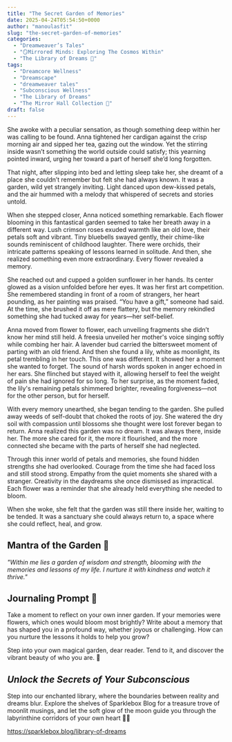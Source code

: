```yaml
---
title: "The Secret Garden of Memories"
date: 2025-04-24T05:54:50+0000
author: "manoulasfit"
slug: "the-secret-garden-of-memories"
categories:
  - "Dreamweaver’s Tales"
  - "🪞Mirrored Minds: Exploring The Cosmos Within"
  - "The Library of Dreams 📜"
tags:
  - "Dreamcore Wellness"
  - "Dreamscape"
  - "dreamweaver tales"
  - "Subconscious Wellness"
  - "The Library of Dreams"
  - "The Mirror Hall Collection 🌹"
draft: false
---
```

She awoke with a peculiar sensation, as though something deep within her was calling to be found. Anna tightened her cardigan against the crisp morning air and sipped her tea, gazing out the window. Yet the stirring inside wasn’t something the world outside could satisfy; this yearning pointed inward, urging her toward a part of herself she’d long forgotten.

That night, after slipping into bed and letting sleep take her, she dreamt of a place she couldn’t remember but felt she had always known. It was a garden, wild yet strangely inviting. Light danced upon dew-kissed petals, and the air hummed with a melody that whispered of secrets and stories untold.

When she stepped closer, Anna noticed something remarkable. Each flower blooming in this fantastical garden seemed to take her breath away in a different way. Lush crimson roses exuded warmth like an old love, their petals soft and vibrant. Tiny bluebells swayed gently, their chime-like sounds reminiscent of childhood laughter. There were orchids, their intricate patterns speaking of lessons learned in solitude. And then, she realized something even more extraordinary. Every flower revealed a memory.

She reached out and cupped a golden sunflower in her hands. Its center glowed as a vision unfolded before her eyes. It was her first art competition. She remembered standing in front of a room of strangers, her heart pounding, as her painting was praised. “You have a gift,” someone had said. At the time, she brushed it off as mere flattery, but the memory rekindled something she had tucked away for years—her self-belief.

Anna moved from flower to flower, each unveiling fragments she didn’t know her mind still held. A freesia unveiled her mother's voice singing softly while combing her hair. A lavender bud carried the bittersweet moment of parting with an old friend. And then she found a lily, white as moonlight, its petal trembling in her touch. This one was different. It showed her a moment she wanted to forget. The sound of harsh words spoken in anger echoed in her ears. She flinched but stayed with it, allowing herself to feel the weight of pain she had ignored for so long. To her surprise, as the moment faded, the lily's remaining petals shimmered brighter, revealing forgiveness—not for the other person, but for herself.

With every memory unearthed, she began tending to the garden. She pulled away weeds of self-doubt that choked the roots of joy. She watered the dry soil with compassion until blossoms she thought were lost forever began to return. Anna realized this garden was no dream. It was always there, inside her. The more she cared for it, the more it flourished, and the more connected she became with the parts of herself she had neglected.

Through this inner world of petals and memories, she found hidden strengths she had overlooked. Courage from the time she had faced loss and still stood strong. Empathy from the quiet moments she shared with a stranger. Creativity in the daydreams she once dismissed as impractical. Each flower was a reminder that she already held everything she needed to bloom.

When she woke, she felt that the garden was still there inside her, waiting to be tended. It was a sanctuary she could always return to, a space where she could reflect, heal, and grow.

## Mantra of the Garden 🌸

*"Within me lies a garden of wisdom and strength, blooming with the memories and lessons of my life. I nurture it with kindness and watch it thrive."*

## Journaling Prompt 🌱

Take a moment to reflect on your own inner garden. If your memories were flowers, which ones would bloom most brightly? Write about a memory that has shaped you in a profound way, whether joyous or challenging. How can you nurture the lessons it holds to help you grow?

Step into your own magical garden, dear reader. Tend to it, and discover the vibrant beauty of who you are. 🌺

## *Unlock the Secrets of Your Subconscious* 

Step into our enchanted library, where the boundaries between reality and dreams blur. Explore the shelves of Sparklebox Blog for a treasure trove of moonlit musings, and let the soft glow of the moon guide you through the labyrinthine corridors of your own heart 🌙✨

https://sparklebox.blog/library-of-dreams